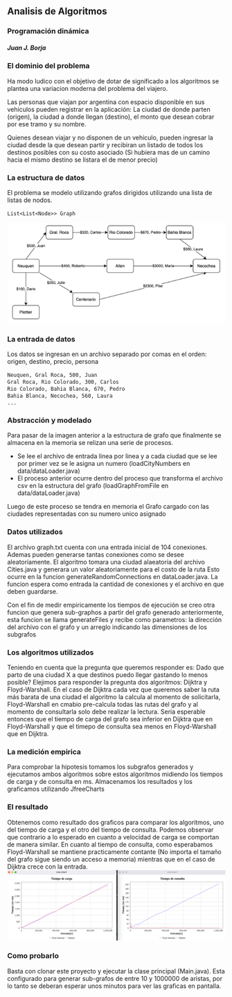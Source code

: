## Analisis de Algoritmos

### Programación dinámica

##### Juan J. Borja

### El dominio del problema

Ha modo ludico con el objetivo de dotar de significado a los algoritmos se plantea una variacion moderna del problema del viajero.

Las personas que viajan por argentina con espacio disponible en sus vehiculos pueden registrar en la aplicación: La ciudad de donde parten
(origen), la ciudad a donde llegan (destino), el monto que desean cobrar por ese tramo y su nombre.

Quienes desean viajar y no disponen de un vehiculo, pueden ingresar la ciudad desde la que desean partir y recibiran un listado
de todos los destinos posibles con su costo asociado (Si hubiera mas de un camino hacia el mismo destino se listara el de menor precio)

### La estructura de datos

El problema se modelo utilizando grafos dirigidos utilizando una lista de listas de nodos.
```
List<List<Node>> Graph
```
![img_1.png](img_1.png)

### La entrada de datos

Los datos se ingresan en un archivo separado por comas en el orden: origen, destino, precio, persona

```
Neuquen, Gral Roca, 500, Juan
Gral Roca, Rio Colorado, 300, Carlos
Rio Colorado, Bahia Blanca, 670, Pedro
Bahia Blanca, Necochea, 560, Laura
...
```

### Abstracción y modelado

Para pasar de la imagen anterior a la estructura de grafo que finalmente se almacena en la memoria
se relizan una serie de procesos. 

- Se lee el archivo de entrada linea por linea y a cada ciudad que se lee por primer vez se le asigna un numero (loadCityNumbers en data/dataLoader.java)
- El proceso anterior ocurre dentro del proceso que transforma el archivo csv en la estructura del grafo (loadGraphFromFile en data/dataLoader.java)

Luego de este proceso se tendra en memoria el Grafo cargado con las ciudades representadas con su numero unico asignado

### Datos utilizados

El archivo graph.txt cuenta con una entrada inicial de 104 conexiones. Ademas pueden generarse tantas conexiones como se desee
aleatoriamente. El algoritmo tomara una ciudad alaeatoria del archivo Cities.java y generara un valor aleatoriamente para el costo de la ruta
Esto ocurre en la funcion generateRandomConnections en dataLoader.java. La funcion espera como entrada la cantidad de conexiones y el archivo en que deben guardarse.

Con el fin de medir empiricamente los tiempos de ejecución se creo otra funcion que genera sub-graphos a partir del grafo generado anteriormente, esta
funcion se llama generateFiles y recibe como parametros: la dirección del archivo con el grafo y un arreglo indicando las dimensiones de los subgrafos

### Los algoritmos utilizados

Teniendo en cuenta que la pregunta que queremos responder es: Dado que parto de una ciudad X a que destinos puedo llegar gastando lo menos posible? 
Elejimos para responder la pregunta dos algoritmos: Dijktra y Floyd-Warshall.
En el caso de Dijktra cada vez que queremos saber la ruta más barata de una ciudad el algoritmo la calcula al momento de solicitarla,
Floyd-Warshall en cmabio pre-calcula todas las rutas del grafo y al momento de consultarla solo debe realizar la lectura.
Seria esperable entonces que el tiempo de carga del grafo sea inferior en Dijktra que en Floyd-Warshall y que el timepo de consulta
sea menos en Floyd-Warshall que en Dijktra.

### La medición empirica

Para comprobar la hipotesis tomamos los subgrafos generados y ejecutamos ambos algoritmos sobre estos algoritmos
midiendo los tiempos de carga y de consulta en ms. Almacenamos los resultados y los graficamos utilizando JfreeCharts

### El resultado

Obtenemos como resultado dos graficos para comparar los algoritmos, uno del tiempo de carga y el otro del tiempo de consulta.
Podemos observar que contrario a lo esperado en cuanto a velocidad de carga se comportan de manera similar. En cuanto al tiempo de consulta, como esperabamos
Floyd-Warshall se mantiene practicamente contante (No importa el tamaño del grafo sigue siendo un acceso a memoria) mientras que en el
caso de Dijktra crece con la entrada.
![img.png](img.png)

### Como probarlo

Basta con clonar este proyecto y ejecutar la clase principal (Main.java). Esta configurado para generar sub-grafos de entre 10 y 1000000 de aristas, por lo tanto se deberan esperar
unos minutos para ver las graficas en pantalla. 
